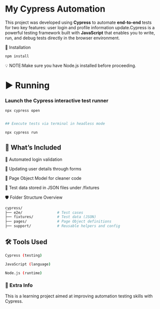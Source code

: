 # My Cypress Automation

This project was developed using **Cypress** to automate **end-to-end** tests for two key features: user login and profile information update.Cypress is a powerful testing framework built with **JavaScript** that enables you to write, run, and debug tests directly in the browser environment.

🔧 Installation

```bash
npm install
```


💡 NOTE:Make sure you have Node.js installed before proceeding.

# ▶️ Running

### Launch the Cypress interactive test runner
```bash
npx cypress open


## Execute tests via terminal in headless mode

npx cypress run
```

## 📂 What’s Included

🔐 Automated login validation

👤 Updating user details through forms

🧹 Page Object Model for cleaner code

📄 Test data stored in JSON files under /fixtures

🛡 Folder Structure Overview

```bash
cypress/
├── e2e/                # Test cases
├── fixtures/           # Test data (JSON)
├── pages/              # Page Object definitions
├── support/            # Reusable helpers and config
```

## 🛠 Tools Used
```bash
Cypress (testing)

JavaScript (language)

Node.js (runtime)
```

### 📌 Extra Info

This is a learning project aimed at improving automation testing skills with Cypress.